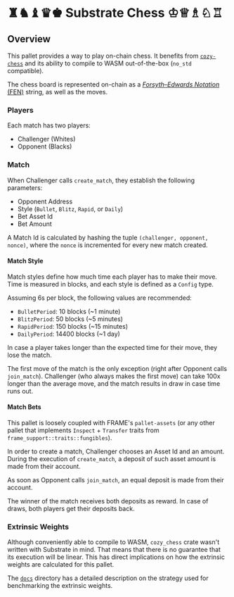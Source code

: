 # ♜♞♝♛♚ Substrate Chess ♔♕♗♘♖

## Overview

This pallet provides a way to play on-chain chess. It benefits from [`cozy-chess`](https://crates.io/crates/cozy-chess) and its ability to compile to WASM out-of-the-box (`no_std` compatible).

The chess board is represented on-chain as a [*Forsyth–Edwards Notation* (FEN)](https://en.wikipedia.org/wiki/Forsyth%E2%80%93Edwards_Notation) string, as well as the moves.

### Players

Each match has two players:
- Challenger (Whites)
- Opponent (Blacks)

### Match

When Challenger calls `create_match`, they establish the following parameters:
- Opponent Address
- Style (`Bullet`, `Blitz`, `Rapid`, or `Daily`)
- Bet Asset Id
- Bet Amount

A Match Id is calculated by hashing the tuple `(challenger, opponent, nonce)`, where the `nonce` is incremented for every new match created.

#### Match Style

Match styles define how much time each player has to make their move. Time is measured in blocks, and each style is defined as a `Config` type.

Assuming 6s per block, the following values are recommended:
- `BulletPeriod`: 10 blocks (~1 minute)
- `BlitzPeriod`: 50 blocks (~5 minutes)
- `RapidPeriod`: 150 blocks (~15 minutes)
- `DailyPeriod`: 14400 blocks (~1 day)

In case a player takes longer than the expected time for their move, they lose the match.

The first move of the match is the only exception (right after Opponent calls `join_match`). Challenger (who always makes the first move) can take 100x longer than the average move, and the match results in draw in case time runs out.

#### Match Bets

This pallet is loosely coupled with FRAME's `pallet-assets` (or any other pallet that implements `Inspect` + `Transfer` traits from `frame_support::traits::fungibles`).

In order to create a match, Challenger chooses an Asset Id and an amount. During the execution of `create_match`, a deposit of such asset amount is made from their account.

As soon as Opponent calls `join_match`, an equal deposit is made from their account.

The winner of the match receives both deposits as reward. In case of draws, both players get their deposits back.

### Extrinsic Weights

Although conveniently able to compile to WASM, `cozy_chess` crate wasn't written with Substrate in mind. That means that there is no guarantee that its execution will be linear. This has direct implications on how the extrinsic weights are calculated for this pallet.

The [`docs`](docs/) directory has a detailed description on the strategy used for benchmarking the extrinsic weights.